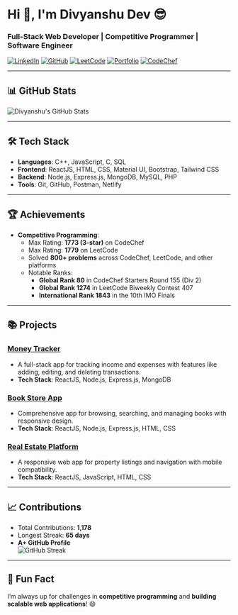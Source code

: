 # Hi 👋, I'm Divyanshu Dev 😎
### Full-Stack Web Developer | Competitive Programmer | Software Engineer

[![LinkedIn](https://img.shields.io/badge/-LinkedIn-blue?style=flat&logo=linkedin)](https://www.linkedin.com/in/divyanshu-dev-4b4a002a7/)
[![GitHub](https://img.shields.io/badge/-GitHub-black?style=flat&logo=github)](https://github.com/devdivyanshu1)
[![LeetCode](https://img.shields.io/badge/-LeetCode-orange?style=flat&logo=leetcode)](https://leetcode.com/u/divyanshudevv/)
[![Portfolio](https://img.shields.io/badge/-Portfolio-green?style=flat&logo=internet-explorer)](https://realestateplatform-eight.vercel.app/)
[![CodeChef](https://img.shields.io/badge/-CodeChef-brown?style=flat&logo=codechef)](https://www.codechef.com/users/divyanshu_dev)

---

## 📊 GitHub Stats
![Divyanshu's GitHub Stats](https://github-readme-stats.vercel.app/api?username=devdivyanshu1&show_icons=true&theme=radical)

---

## 🛠️ Tech Stack
- **Languages**: C++, JavaScript, C, SQL  
- **Frontend**: ReactJS, HTML, CSS, Material UI, Bootstrap, Tailwind CSS  
- **Backend**: Node.js, Express.js, MongoDB, MySQL, PHP  
- **Tools**: Git, GitHub, Postman, Netlify  

---

## 🏆 Achievements
- **Competitive Programming**:
  - Max Rating: **1773 (3-star)** on CodeChef
  - Max Rating: **1779** on LeetCode
  - Solved **800+ problems** across CodeChef, LeetCode, and other platforms
  - Notable Ranks:
    - **Global Rank 80** in CodeChef Starters Round 155 (Div 2)
    - **Global Rank 1274** in LeetCode Biweekly Contest 407
    - **International Rank 1843** in the 10th IMO Finals

---

## 📚 Projects
### [Money Tracker](https://github.com/devdivyanshu1/moneytracker-app)
- A full-stack app for tracking income and expenses with features like adding, editing, and deleting transactions.
- **Tech Stack**: ReactJS, Node.js, Express.js, MongoDB

### [Book Store App](https://github.com/devdivyanshu1/book_store_app)
- Comprehensive app for browsing, searching, and managing books with responsive design.
- **Tech Stack**: ReactJS, Node.js, Express.js, HTML, CSS

### [Real Estate Platform](https://github.com/devdivyanshu1/real_estate_platform)
- A responsive web app for property listings and navigation with mobile compatibility.
- **Tech Stack**: ReactJS, JavaScript, HTML, CSS

---

## 📈 Contributions
- Total Contributions: **1,178**
- Longest Streak: **65 days**
- **A+ GitHub Profile**  
![GitHub Streak](https://github-readme-streak-stats.herokuapp.com/?user=devdivyanshu1&theme=radical)

---

## 🌟 Fun Fact
I’m always up for challenges in **competitive programming** and **building scalable web applications**! 😄

